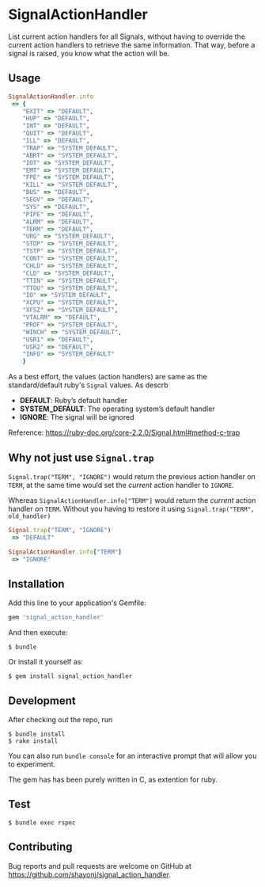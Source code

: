 # SignalActionHandler

List current action handlers for all Signals, without having to override the current action handlers to retrieve the same information. That way, before a signal is raised, you know what the action will be.

## Usage

```ruby
SignalActionHandler.info
 => {
    "EXIT" => "DEFAULT",
    "HUP" => "DEFAULT",
    "INT" => "DEFAULT",
    "QUIT" => "DEFAULT",
    "ILL" => "DEFAULT",
    "TRAP" => "SYSTEM_DEFAULT",
    "ABRT" => "SYSTEM_DEFAULT",
    "IOT" => "SYSTEM_DEFAULT",
    "EMT" => "SYSTEM_DEFAULT",
    "FPE" => "SYSTEM_DEFAULT",
    "KILL" => "SYSTEM_DEFAULT",
    "BUS" => "DEFAULT",
    "SEGV" => "DEFAULT",
    "SYS" => "DEFAULT",
    "PIPE" => "DEFAULT",
    "ALRM" => "DEFAULT",
    "TERM" => "DEFAULT",
    "URG" => "SYSTEM_DEFAULT",
    "STOP" => "SYSTEM_DEFAULT",
    "TSTP" => "SYSTEM_DEFAULT",
    "CONT" => "SYSTEM_DEFAULT",
    "CHLD" => "SYSTEM_DEFAULT",
    "CLD" => "SYSTEM_DEFAULT",
    "TTIN" => "SYSTEM_DEFAULT",
    "TTOU" => "SYSTEM_DEFAULT",
    "IO" => "SYSTEM_DEFAULT",
    "XCPU" => "SYSTEM_DEFAULT",
    "XFSZ" => "SYSTEM_DEFAULT",
    "VTALRM" => "DEFAULT",
    "PROF" => "SYSTEM_DEFAULT",
    "WINCH" => "SYSTEM_DEFAULT",
    "USR1" => "DEFAULT",
    "USR2" => "DEFAULT",
    "INFO" => "SYSTEM_DEFAULT"
    }
```

As a best effort, the values (action handlers) are same as the standard/default ruby's `Signal` values. As descrb

- **DEFAULT**: Ruby’s default handler
- **SYSTEM_DEFAULT**: The operating system’s default handler
- **IGNORE**: The signal will be ignored

Reference: https://ruby-doc.org/core-2.2.0/Signal.html#method-c-trap

## Why not just use `Signal.trap`

`Signal.trap("TERM", "IGNORE")` would return the previous action handler on `TERM`, at the same time would set the *current* action handler to `IGNORE`.

Whereas `SignalActionHandler.info["TERM"]` would return the *current* action handler on `TERM`. Without you having to restore it using `Signal.trap("TERM", old_handler)`

```ruby
Signal.trap("TERM", "IGNORE")
 => "DEFAULT"

SignalActionHandler.info["TERM"]
 => "IGNORE"
```

## Installation

Add this line to your application's Gemfile:

```ruby
gem 'signal_action_handler'
```

And then execute:

    $ bundle

Or install it yourself as:

    $ gem install signal_action_handler

## Development

After checking out the repo, run

    $ bundle install
    $ rake install

You can also run `bundle console` for an interactive prompt that will allow you to experiment.

The gem has has been purely written in C, as extention for ruby.

## Test
    $ bundle exec rspec

## Contributing

Bug reports and pull requests are welcome on GitHub at https://github.com/shayonj/signal_action_handler.
